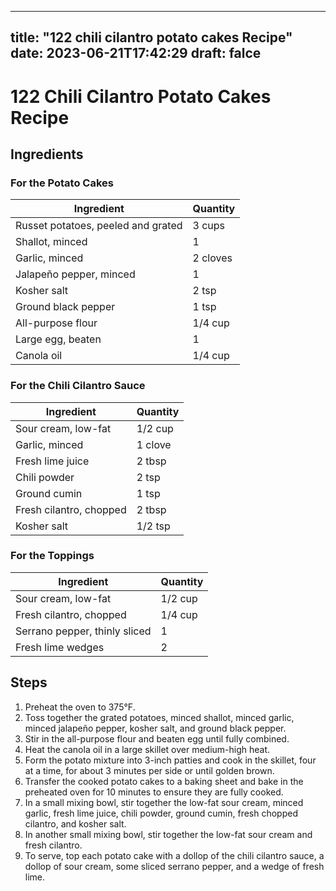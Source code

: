 
---
title: "122 chili cilantro potato cakes Recipe"
date: 2023-06-21T17:42:29
draft: falce
---

# 122 Chili Cilantro Potato Cakes Recipe

## Ingredients
### For the Potato Cakes
| Ingredient | Quantity |
|------------|----------|
| Russet potatoes, peeled and grated | 3 cups |
| Shallot, minced | 1 |
| Garlic, minced | 2 cloves |
| Jalapeño pepper, minced | 1 |
| Kosher salt | 2 tsp |
| Ground black pepper | 1 tsp |
| All-purpose flour | 1/4 cup |
| Large egg, beaten | 1 |
| Canola oil | 1/4 cup |

### For the Chili Cilantro Sauce
| Ingredient | Quantity |
|------------|----------|
| Sour cream, low-fat | 1/2 cup |
| Garlic, minced | 1 clove |
| Fresh lime juice | 2 tbsp |
| Chili powder | 2 tsp |
| Ground cumin | 1 tsp |
| Fresh cilantro, chopped | 2 tbsp |
| Kosher salt | 1/2 tsp |

### For the Toppings
| Ingredient | Quantity |
|------------|----------|
| Sour cream, low-fat | 1/2 cup |
| Fresh cilantro, chopped | 1/4 cup |
| Serrano pepper, thinly sliced | 1 |
| Fresh lime wedges | 2 |

## Steps
1. Preheat the oven to 375°F.
2. Toss together the grated potatoes, minced shallot, minced garlic, minced jalapeño pepper, kosher salt, and ground black pepper.
3. Stir in the all-purpose flour and beaten egg until fully combined.
4. Heat the canola oil in a large skillet over medium-high heat.
5. Form the potato mixture into 3-inch patties and cook in the skillet, four at a time, for about 3 minutes per side or until golden brown.
6. Transfer the cooked potato cakes to a baking sheet and bake in the preheated oven for 10 minutes to ensure they are fully cooked.
7. In a small mixing bowl, stir together the low-fat sour cream, minced garlic, fresh lime juice, chili powder, ground cumin, fresh chopped cilantro, and kosher salt.
8. In another small mixing bowl, stir together the low-fat sour cream and fresh cilantro.
9. To serve, top each potato cake with a dollop of the chili cilantro sauce, a dollop of sour cream, some sliced serrano pepper, and a wedge of fresh lime.
